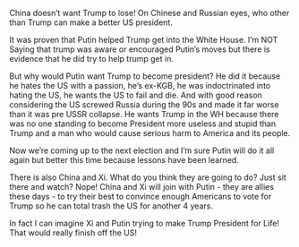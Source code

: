 China doesn’t want Trump to lose! On Chinese and Russian eyes, who other than Trump can make a better US president.

It was proven that Putin helped Trump get into the White House. I’m NOT Saying that trump was aware or encouraged Putin’s moves but there is evidence that he did try to help trump get in.

But why would Putin want Trump to become president? He did it because he hates the US with a passion, he’s ex-KGB, he was indoctrinated into hating the US, he wants the US to fail and die. And with good reason considering the US screwed Russia during the 90s and made it far worse than it was pre USSR collapse. He wants Trump in the WH because there was no one standing to become President more useless and stupid than Trump and a man who would cause serious harm to America and its people.

Now we’re coming up to the next election and I’m sure Putin will do it all again but better this time because lessons have been learned.

There is also China and Xi. What do you think they are going to do? Just sit there and watch? Nope! China and Xi will join with Putin - they are allies these days - to try their best to convince enough Americans to vote for Trump so he can total trash the US for another 4 years.

In fact I can imagine Xi and Putin trying to make Trump President for Life! That would really finish off the US!

